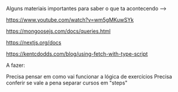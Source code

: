 Alguns materiais importantes para saber o que ta acontecendo --> 

https://www.youtube.com/watch?v=wm5gMKuwSYk

https://mongoosejs.com/docs/queries.html

https://nextjs.org/docs

https://kentcdodds.com/blog/using-fetch-with-type-script

A fazer:

Precisa pensar em como vai funcionar a lógica de exercícios
Precisa conferir se vale a pena separar cursos em "steps"